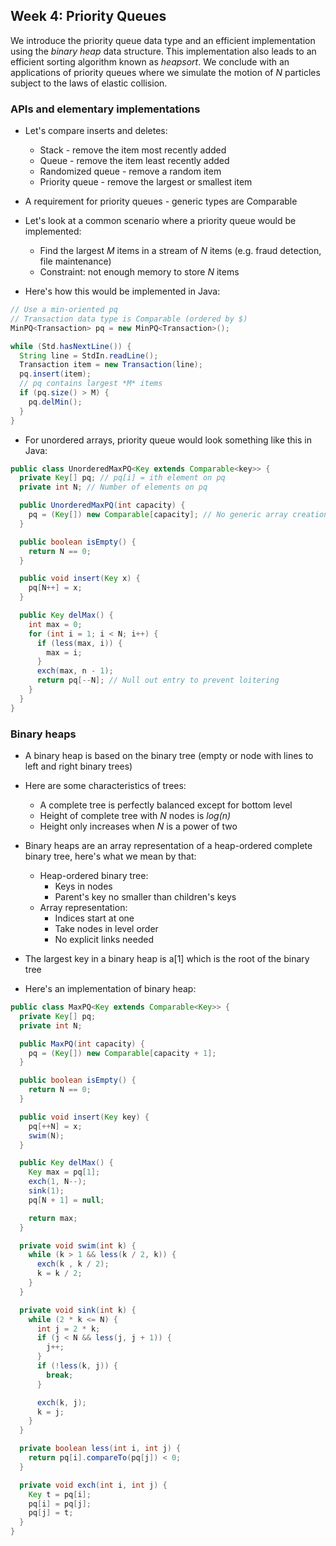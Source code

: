 ## Week 4: Priority Queues

We introduce the priority queue data type and an efficient implementation using the *binary heap* data structure. This implementation also leads to an efficient sorting algorithm known as *heapsort*. We conclude with an applications of priority queues where we simulate the motion of *N* particles subject to the laws of elastic collision.

### APIs and elementary implementations
* Let's compare inserts and deletes:
  * Stack - remove the item most recently added
  * Queue - remove the item least recently added
  * Randomized queue - remove a random item
  * Priority queue - remove the largest or smallest item

* A requirement for priority queues - generic types are Comparable
* Let's look at a common scenario where a priority queue would be implemented:
  * Find the largest *M* items in a stream of *N* items (e.g. fraud detection, file maintenance)
  * Constraint: not enough memory to store *N* items

* Here's how this would be implemented in Java:
```java
// Use a min-oriented pq
// Transaction data type is Comparable (ordered by $)
MinPQ<Transaction> pq = new MinPQ<Transaction>();

while (Std.hasNextLine()) {
  String line = StdIn.readLine();
  Transaction item = new Transaction(line);
  pq.insert(item);
  // pq contains largest *M* items
  if (pq.size() > M) {
    pq.delMin();
  }
}
```

* For unordered arrays, priority queue would look something like this in Java:
```java
public class UnorderedMaxPQ<Key extends Comparable<key>> {
  private Key[] pq; // pq[i] = ith element on pq
  private int N; // Number of elements on pq

  public UnorderedMaxPQ(int capacity) {
    pq = (Key[]) new Comparable[capacity]; // No generic array creation
  }

  public boolean isEmpty() {
    return N == 0;
  }

  public void insert(Key x) {
    pq[N++] = x;
  }

  public Key delMax() {
    int max = 0;
    for (int i = 1; i < N; i++) {
      if (less(max, i)) {
        max = i;
      }
      exch(max, n - 1);
      return pq[--N]; // Null out entry to prevent loitering
    }
  }
}
```

### Binary heaps
* A binary heap is based on the binary tree (empty or node with lines to left and right binary trees)
* Here are some characteristics of trees:
  * A complete tree is perfectly balanced except for bottom level
  * Height of complete tree with *N* nodes is *log(n)*
  * Height only increases when *N* is a power of two

* Binary heaps are an array representation of a heap-ordered complete binary tree, here's what we mean by that:
  * Heap-ordered binary tree:
    * Keys in nodes
    * Parent's key no smaller than children's keys
  * Array representation:
    * Indices start at one
    * Take nodes in level order
    * No explicit links needed
* The largest key in a binary heap is a[1] which is the root of the binary tree

* Here's an implementation of binary heap:
```java
public class MaxPQ<Key extends Comparable<Key>> {
  private Key[] pq;
  private int N;

  public MaxPQ(int capacity) {
    pq = (Key[]) new Comparable[capacity + 1];
  }

  public boolean isEmpty() {
    return N == 0;
  }

  public void insert(Key key) {
    pq[++N] = x;
    swim(N);
  }

  public Key delMax() {
    Key max = pq[1];
    exch(1, N--);
    sink(1);
    pq[N + 1] = null;

    return max;
  }

  private void swim(int k) {
    while (k > 1 && less(k / 2, k)) {
      exch(k , k / 2);
      k = k / 2;
    }
  }

  private void sink(int k) {
    while (2 * k <= N) {
      int j = 2 * k;
      if (j < N && less(j, j + 1)) {
        j++;
      }
      if (!less(k, j)) {
        break;
      }

      exch(k, j);
      k = j;
    }
  }

  private boolean less(int i, int j) {
    return pq[i].compareTo(pq[j]) < 0;
  }

  private void exch(int i, int j) {
    Key t = pq[i];
    pq[i] = pq[j];
    pq[j] = t;
  }
}
```

